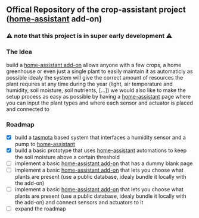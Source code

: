 ## Offical Repository of the crop-assistant project ([home-assistant](https://www.home-assistant.io/) add-on)

### ⚠️ note that this project is in super early development ⚠️

### The Idea
build a [home-assistant add-on](https://www.home-assistant.io/addons/) allows anyone with a few crops, a home greenhouse or even just a single plant to easily maintain it as automaticly as possible
idealy the system will give the correct amount of resources the plant requires at any time during the year (light, air temperature and humidity, soil moisture, soil nutrients, [...])
we would also like to make the setup process as easy as possible by having a [home-assistant](https://www.home-assistant.io/) page where you can input the plant types and where each sensor and actuator is placed and connected to

### Roadmap
- [X] build a [tasmota](https://tasmota.github.io/docs/) based system that interfaces a humidity sensor and a pump to [home-assistant](https://www.home-assistant.io/)
- [X] build a basic prototype that uses [home-assistant](https://www.home-assistant.io/) automations to keep the soil moisture above a certain threshold
- [ ] implement a basic [home-assistant add-on](https://www.home-assistant.io/addons/) that has a dummy blank page
- [ ] implement a basic [home-assistant add-on](https://www.home-assistant.io/addons/) that lets you choose what plants are present (use a public database, idealy bundle it locally with the add-on)
- [ ] implement a basic [home-assistant add-on](https://www.home-assistant.io/addons/) that lets you choose what plants are present (use a public database, idealy bundle it locally with the add-on) and connect sensors and actuators to it
- [ ] expand the roadmap

<!--
**crop-assistant/crop-assistant** is a ✨ _special_ ✨ repository because its `README.md` (this file) appears on your GitHub profile.

Here are some ideas to get you started:

- 🔭 I’m currently working on ...
- 🌱 I’m currently learning ...
- 👯 I’m looking to collaborate on ...
- 🤔 I’m looking for help with ...
- 💬 Ask me about ...
- 📫 How to reach me: ...
- 😄 Pronouns: ...
- ⚡ Fun fact: ...
-->
